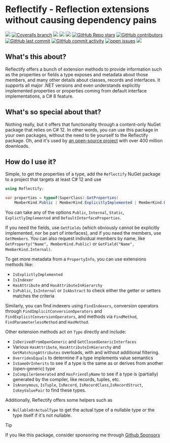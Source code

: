 # Reflectify - Reflection extensions without causing dependency pains

[![](https://img.shields.io/github/actions/workflow/status/dennisdoomen/reflectify/build.yml?branch=main)](https://github.com/dennisdoomen/reflectify/actions?query=branch%3amain)
[![Coveralls branch](https://img.shields.io/coverallsCoverage/github/dennisdoomen/reflectify?branch=main)](https://coveralls.io/github/dennisdoomen/reflectify?branch=main)
[![](https://img.shields.io/github/release/DennisDoomen/Reflectify.svg?label=latest%20release&color=007edf)](https://github.com/dennisdoomen/reflectify/releases/latest)
[![](https://img.shields.io/nuget/dt/Reflectify.svg?label=downloads&color=007edf&logo=nuget)](https://www.nuget.org/packages/Reflectify)
[![](https://img.shields.io/librariesio/dependents/nuget/Reflectify.svg?label=dependent%20libraries)](https://libraries.io/nuget/Reflectify)
[![GitHub Repo stars](https://img.shields.io/github/stars/dennisdoomen/reflectify)](https://github.com/dennisdoomen/reflectify/stargazers)
[![GitHub contributors](https://img.shields.io/github/contributors/dennisdoomen/reflectify)](https://github.com/dennisdoomen/reflectify/graphs/contributors)
[![GitHub last commit](https://img.shields.io/github/last-commit/dennisdoomen/reflectify)](https://github.com/dennisdoomen/reflectify)
[![GitHub commit activity](https://img.shields.io/github/commit-activity/m/dennisdoomen/reflectify)](https://github.com/dennisdoomen/reflectify/graphs/commit-activity)
[![open issues](https://img.shields.io/github/issues/dennisdoomen/reflectify)](https://github.com/dennisdoomen/reflectify/issues)
![](https://img.shields.io/badge/release%20strategy-githubflow-orange.svg)

## What's this about?

Reflectify offers a bunch of extension methods to provide information such as the properties or fields a type exposes
and metadata about those members, and many other details about classes, records and interfaces. It supports all major
.NET versions and even understands explicitly implemented properties or properties coming from default interface
implementations, a C# 8 feature.

## What's so special about that?

Nothing really, but it offers that functionality through a content-only NuGet package that relies on C# 12. In other words, you can use this
package in your own packages, without the need to tie yourself to the Reflectify package. Oh, and it's used
by [an open-source project](https://fluentassertions.com/) with over 400 million downloads.

## How do I use it?

Simple, to get the properties of a type, add the `Reflectify` NuGet package to a project that targets at least C# 12 and use

```csharp
using Reflectify;

var properties = typeof(SuperClass).GetProperties(
    MemberKind.Public | MemberKind.ExplicitlyImplemented | MemberKind.DefaultInterfaceProperties);
```

You can take any of the options `Public`, `Internal`, `Static`, `ExplictlyImplemented` and `DefaultInterfaceProperties`.

If you need the fields, use `GetFields` (which obviously cannot be explicitly implemented, nor be part of interfaces),
and if you need the members, use `GetMembers`. You can also request individual members by name, like
`GetProperty("Name", MemberKind.Public)` or `GetField("Name", MemberKind.Internal)`.

To get more metadata from a `PropertyInfo`, you can use extensions methods like:

* `IsExplictlyImplemented`
* `IsIndexer`
* `HasAttribute` and `HasAttributeInHierarchy`
* `IsPublic`, `IsInternal` or `IsAbstract` to check either the getter or setters matches the criteria

Similarly, you can find indexers using `FindIndexers`, conversion operators through `FindImplicitConversionOperators`
and `FindExplicitConversionOperators`, and methods via `FindMethod`, `FindParameterlessMethod` and `HasMethod`.

Other extension methods act on `Type` directly and include:

* `IsDerivedFromOpenGeneric` and `GetClosedGenericInterfaces`
* Various `HasAttribute`, `HasAttributeInHierarchy` and `GetMatchingAttributes` overloads, with and without additional
  filtering.
* `OverridesEquals` to determine if a type implements value semantics
* `IsSameOrInherits` to see if a type is the same as or derives from another (open-generic) type
* `IsCompilerGenerated` and `HasFriendlyName` to see if a type is (partially) generated by the compiler, like records,
  tuples, etc.
* `IsAnonymous`, `IsTuple`, `IsRecord`, `IsRecordClass`,`IsRecordStruct`, `IsKeyValuePair` to find these types.

Additionally, Reflectify offers some helpers such as

* `NullableOrActualType` to get the actual type of a nullable type or the type itself if it's not nullable.

> [!TIP]
> If you like this package, consider sponsoring me through [Github Sponsors](https://github.com/sponsors/dennisdoomen)

